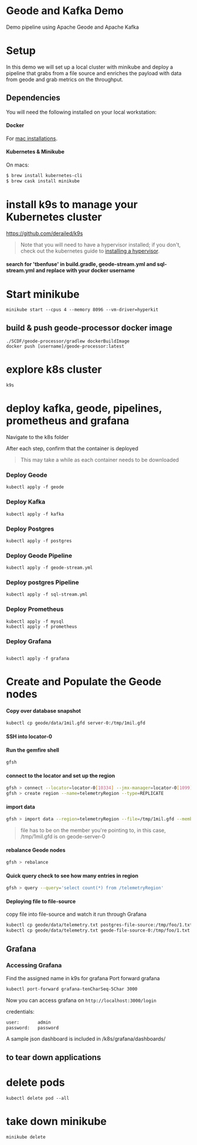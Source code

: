 # Geode and Kafka Demo
Demo pipeline using Apache Geode and Apache Kafka

# Setup
In this demo we will set up a local cluster with minikube and deploy a pipeline that grabs from a file source and enriches the payload with data from geode and grab metrics on the throughput.
## Dependencies
You will need the following installed on your local workstation:

#### Docker
For [mac installations](https://docs.docker.com/docker-for-mac/install/).

#### Kubernetes & Minikube
On macs: 

```bash
$ brew install kubernetes-cli
$ brew cask install minikube
```
# install k9s to manage your Kubernetes cluster
https://github.com/derailed/k9s


> Note that you will need to have a hypervisor installed; if you don't, check out the kubernetes guide to [installing a hypervisor](https://kubernetes.io/docs/tasks/tools/install-minikube/#install-a-hypervisor).

#### search for 'tbenfuse' in build.gradle, geode-stream.yml and sql-stream.yml and replace with your docker username

# Start minikube
```
minikube start --cpus 4 --memory 8096 --vm-driver=hyperkit
```

## build & push geode-processor docker image
``` 
./SCDF/geode-processor/gradlew dockerBuildImage
docker push [username]/geode-processor:latest
```

 # explore k8s cluster
 ```
 k9s
 ```

# deploy kafka, geode, pipelines, prometheus and grafana
Navigate to the k8s folder

After each step, confirm that the container is deployed
> This may take a while as each container needs to be downloaded
### Deploy Geode
```
kubectl apply -f geode
```
### Deploy Kafka
```
kubectl apply -f kafka
```
### Deploy Postgres
```
kubectl apply -f postgres
```

### Deploy Geode Pipeline
```
kubectl apply -f geode-stream.yml
```
### Deploy postgres Pipeline
```
kubectl apply -f sql-stream.yml
```


### Deploy Prometheus
```
kubectl apply -f mysql
kubectl apply -f prometheus
```

### Deploy Grafana
```

kubectl apply -f grafana

```

# Create and Populate the Geode nodes
#### Copy over database snapshot
```bash
kubectl cp geode/data/1mil.gfd server-0:/tmp/1mil.gfd
```

#### SSH into locator-0

#### Run the gemfire shell
```bash
gfsh
```

#### connect to the locator and set up the region
```bash
gfsh > connect --locator=locator-0[10334] --jmx-manager=locator-0[1099]
gfsh > create region --name=telemetryRegion --type=REPLICATE
```

#### import data
```bash
gfsh > import data --region=telemetryRegion --file=/tmp/1mil.gfd --member=server-0
```
> file has to be on the member you're pointing to, in this case, /tmp/1mil.gfd is on geode-server-0

#### rebalance Geode nodes 
```bash
gfsh > rebalance
```

#### Quick query check to see how many entries in region
```bash
gfsh > query --query='select count(*) from /telemetryRegion'
```

#### Deploying file to file-source
copy file into file-source and watch it run through Grafana
```bash
kubectl cp geode/data/telemetry.txt postgres-file-source:/tmp/foo/1.txt
kubectl cp geode/data/telemetry.txt geode-file-source-0:/tmp/foo/1.txt
```

## Grafana

### Accessing Grafana
Find the assigned name in k9s for grafana
Port forward grafana
```bash
kubectl port-forward grafana-tenCharSeq-5Char 3000
```
Now you can access grafana on `http://localhost:3000/login`

credentials:
```bash
user:       admin
password:   password
```

A sample json dashboard is included in /k8s/grafana/dashboards/ 

## to tear down applications
# delete pods
```
kubectl delete pod --all
```

# take down minikube
```
minikube delete
```
